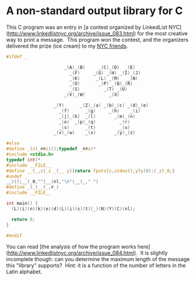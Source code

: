# A non-standard output library for C

This C program was an entry in [a contest organized by LinkedList NYC]
(http://www.linkedlistnyc.org/archive/issue_083.html) for the most
creative way to print a message.&nbsp; This program won the contest,
and the organizers delivered the prize (ice cream) to my
[NYC friends](https://twitter.com/yaroslav_f).

```C
#ifdef _ 

                      _(A)_(B)     _(C)_(D)  _(E)
                        _(F)     _(G) _(H) _(I)_(J)
                        _(K)      _(L) _(M)   _(N)
                        _(O)       _(P) _(Q)_(R)
                        _(S)         _(T) _(U)
                      _(V)_(W)         _(X)

                  _(Y)      _(Z)_(a) _(b)_(c) _(d)_(e)
                    _(f)      _(g)     _(h)    _(i)
                    _(j)_(k)  _(l)       _(m)_(n) 
                    _(o)  _(p)_(q)         _(r)  
                    _(s)      _(t)         _(u)
                  _(v)_(w)    _(x)       _(y)_(z)

#else
#define _(z)_##z)();typedef _##z(*
#include <stdio.h>
typedef int(*
#include __FILE__
#define __(_,z)_z _(__ y){return fputs(z,stdout),y?y(0):(_z)_0;}
#undef _
__)();__(_0,"")__(nl,"\n")__(_," ")
#define _(_)__(_,#_)
#include __FILE__

int main() {
  (L)(i)(n)(k)(e)(d)(L)(i)(s)(t)(_)(N)(Y)(C)(nl);

  return 0;
}

#endif
```

You can read [the analysis of how the program works here]
(http://www.linkedlistnyc.org/archive/issue_084.html).&nbsp;
It is slightly incomplete though: can you determine the maximum
length of the message this "library" supports?&nbsp;  Hint: it is
a function of the number of letters in the Latin alphabet.
